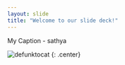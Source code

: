 ```yaml
---
layout: slide
title: "Welcome to our slide deck!"
---
```


My Caption - sathya

![defunktocat](https://octodex.github.com/images/defunktocat.png)
{: .center}
